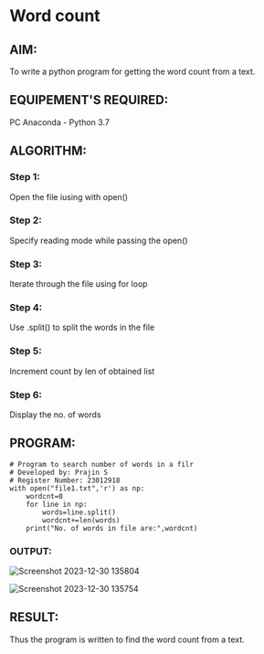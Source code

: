 # Word count
## AIM:
To write a python program for getting the word count from a text.
## EQUIPEMENT'S REQUIRED: 
PC
Anaconda - Python 3.7
## ALGORITHM: 
### Step 1:
Open the file iusing with open()
### Step 2: 
Specify reading mode while passing the open()
### Step 3: 
Iterate through the file using for loop
### Step 4:  
Use .split() to split the words in the file
### Step 5: 
Increment count by len of obtained list
### Step 6: 
Display the no. of words
## PROGRAM:
```
# Program to search number of words in a filr
# Developed by: Prajin S
# Register Number: 23012918
with open("file1.txt",'r') as np:
    wordcnt=0
    for line in np:
        words=line.split()
        wordcnt+=len(words)
    print("No. of words in file are:",wordcnt)
```

### OUTPUT:
![Screenshot 2023-12-30 135804](https://github.com/Prajin19/Word-count/assets/144979377/0f11004f-89f4-4b78-a345-949ac7b448cd)

![Screenshot 2023-12-30 135754](https://github.com/Prajin19/Word-count/assets/144979377/d31e74bb-d262-4688-acea-8e3ca1fb0199)


## RESULT:
Thus the program is written to find the word count from a text.
